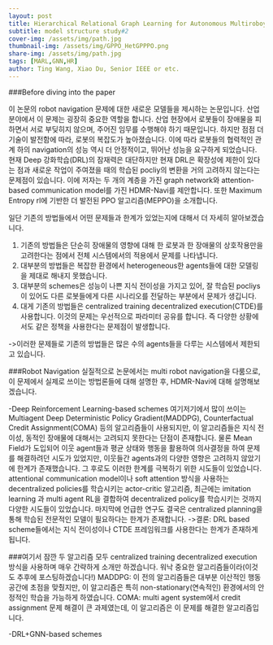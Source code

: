 ```yaml
---
layout: post
title: Hierarchical Relational Graph Learning for Autonomous Multiroboy Cooperative Navigation in Dynamic Environments 
subtitle: model structure study#2 
cover-img: /assets/img/path.jpg
thumbnail-img: /assets/img/GPPO_HetGPPPO.png
share-img: /assets/img/path.jpg
tags: [MARL,GNN,HR]
author: Ting Wang, Xiao Du, Senior IEEE or etc.  
---
```


###Before diving into the paper 

이 논문의 robot navigation 문제에 대한 새로운 모델들을 제시하는 논문입니다. 산업 분야에서 이 문제는 굉장히 중요한 역할을 합니다. 산업 현장에서 로봇들이 장애물을 피하면서 서로 부딪히지 않으며, 주어진 임무를 수행해야 하기 때문입니다. 하지만 점점 더 기술이 발전함에 따라, 로봇의 복잡도가 높아졌습니다. 이에 따라 로봇들의 협력적인 관계 하의 navigation의 성능 역시 더 안정적이고, 뛰어난 성능을 요구하게 되었습니다. 현재 Deep 강화학습(DRL)의 잠재력은 대단하지만 현재 DRL은 확장성에 제한이 있다는 점과 새로운 작업이 주여졌을 때의 학습된 pocliy의 변환을 거의 고려하지 않는다는 문제점이 있습니다. 이에 저자는 두 개의 계층을 가진 graph network와 attention-based communication model를 가진 HDMR-Navi를 제안합니다. 또한 Maximum Entropy rl에 기반한 더 발전된 PPO 알고리즘(MEPPO)을 소개합니다. 

일단 기존의 방법들에서 어떤 문제들과 한계가 있었는지에 대해서 더 자세히 알아보겠습니다.<br> 
1. 기존의 방법들은 단순히 장애물의 영향에 대해 한 로봇과 한 장애물의 상호작용만을 고려한다는 점에서 전체 시스템에서의 적용에서 문제를 나타냅니다. 
2. 대부분의 방법들은 복잡한 환경에서 heterogeneous한 agents들에 대한 모델링을 제대로 해내지 못했습니다.
3. 대부분의 schemes은 성능이 나쁜 지식 전이성을 가지고 있어, 잘 학습된 pocliys이 있어도 다른 로봇들에게 다른 시나리오를 전달하는 부분에서 문제가 생깁니다. 
4. 대게 기존의 방법들은 centralized training decentralized execution(CTDE)를 사용합니다. 이것의 문제는 우선적으로 파라미터 공유를 합니다. 즉 다양한 상황에서도 같은 정책을 사용한다는 문제점이 발생합니다. 

->이러한 문제들로 기존의 방법들은 많은 수의 agents들을 다루는 시스템에서 제한되고 있습니다.  

###Robot Navigation 
실질적으로 논문에서는 multi robot navigation을 다룸으로, 이 문제에서 실제로 쓰이는 방법론들에 대해 설명한 후, HDMR-Navi에 대해 설명해보겠습니다. 

-Deep Reinforcement Learning-based schemes 
여기저기에서 많이 쓰이는 Multiagent Deep Deterministic Policy Gradient(MADDPG), Counterfactual Credit Assignment(COMA) 등의 알고리즘들이 사용되지만, 이 알고리즘들은 지식 전이성, 동적인 장애물에 대해서는 고려되지 못한다는 단점이 존재합니다. 물론 Mean Field가 도입되어 이웃 agent들과 평균 상태와 행동을 활용하여 의사결정을 하여 문제를 해결하려던 시도가 있었지만, 이웃들간 agents과의 다양한 영향은 고려하지 않았기에 한계가 존재했습니다. 그 후로도 이러한 한계를 극복하기 위한 시도들이 있었습니다. attentional communication model이나 soft attention 방식을 사용하는 decentralized policies를 학습시키는 actor-critic 알고리즘, 최근에는 imitation learning 과 multi agent RL을 결합하여 decentralized policy를 학습시키는 것까지 다양한 시도들이 있었습니다. 마지막에 언급한 연구도 결국은 centralized planning을 통해 학습된 전문적인 모델이 필요하다는 한계가 존재합니다. 
->결론: DRL based scheme들에서는 지식 전이성이나 CTDE 프레임워크를 사용한다는 한계가 존재하게 됩니다. 

###여기서 잠깐 
두 알고리즘 모두 centralized training decentralized execution 방식을 사용하며 매우 간략하게 소개만 하겠습니다. 워낙 중요한 알고리즘들이라(이것도 추후에 포스팅하겠습니다!)
MADDPG: 이 전의 알고리즘들은 대부분 이산적인 행동 공간에 초점을 맞췄지만, 이 알고리즘은 특히 non-stationary(연속적인) 환경에서의 안정적인 학습을 가능하게 하였습니다. 
COMA: multi agent system에서 credit assignment 문제 해결이 큰 과제였는데, 이 알고리즘은 이 문제를 해결한 알고리즘입니다. 

-DRL+GNN-based schemes 
